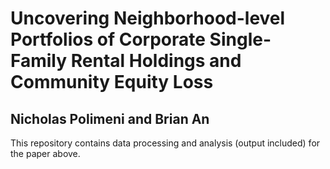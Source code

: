 # Uncovering Neighborhood-level Portfolios of Corporate Single-Family Rental Holdings and Community Equity Loss
## Nicholas Polimeni and Brian An

This repository contains data processing and analysis (output included) for the paper above.
